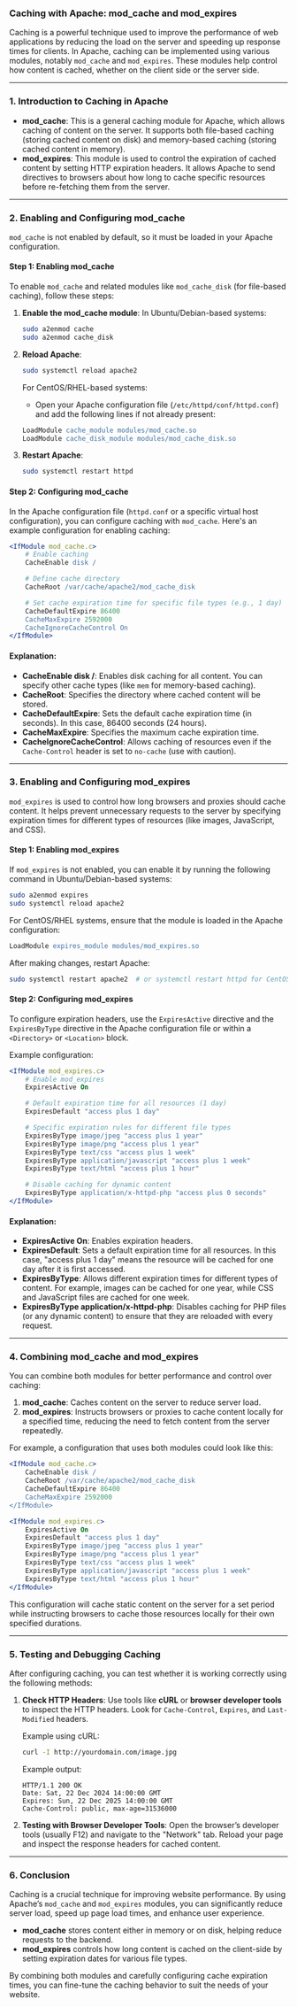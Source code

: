 ### **Caching with Apache: mod_cache and mod_expires**

Caching is a powerful technique used to improve the performance of web applications by reducing the load on the server and speeding up response times for clients. In Apache, caching can be implemented using various modules, notably `mod_cache` and `mod_expires`. These modules help control how content is cached, whether on the client side or the server side.

---

### **1. Introduction to Caching in Apache**

- **mod_cache**: This is a general caching module for Apache, which allows caching of content on the server. It supports both file-based caching (storing cached content on disk) and memory-based caching (storing cached content in memory).
- **mod_expires**: This module is used to control the expiration of cached content by setting HTTP expiration headers. It allows Apache to send directives to browsers about how long to cache specific resources before re-fetching them from the server.

---

### **2. Enabling and Configuring mod_cache**

`mod_cache` is not enabled by default, so it must be loaded in your Apache configuration.

#### **Step 1: Enabling mod_cache**

To enable `mod_cache` and related modules like `mod_cache_disk` (for file-based caching), follow these steps:

1. **Enable the mod_cache module**:
   In Ubuntu/Debian-based systems:
   ```bash
   sudo a2enmod cache
   sudo a2enmod cache_disk
   ```

2. **Reload Apache**:
   ```bash
   sudo systemctl reload apache2
   ```

   For CentOS/RHEL-based systems:
   - Open your Apache configuration file (`/etc/httpd/conf/httpd.conf`) and add the following lines if not already present:
   
   ```apache
   LoadModule cache_module modules/mod_cache.so
   LoadModule cache_disk_module modules/mod_cache_disk.so
   ```

3. **Restart Apache**:
   ```bash
   sudo systemctl restart httpd
   ```

#### **Step 2: Configuring mod_cache**

In the Apache configuration file (`httpd.conf` or a specific virtual host configuration), you can configure caching with `mod_cache`. Here's an example configuration for enabling caching:

```apache
<IfModule mod_cache.c>
    # Enable caching
    CacheEnable disk /

    # Define cache directory
    CacheRoot /var/cache/apache2/mod_cache_disk

    # Set cache expiration time for specific file types (e.g., 1 day)
    CacheDefaultExpire 86400
    CacheMaxExpire 2592000
    CacheIgnoreCacheControl On
</IfModule>
```

#### **Explanation**:
- **CacheEnable disk /**: Enables disk caching for all content. You can specify other cache types (like `mem` for memory-based caching).
- **CacheRoot**: Specifies the directory where cached content will be stored.
- **CacheDefaultExpire**: Sets the default cache expiration time (in seconds). In this case, 86400 seconds (24 hours).
- **CacheMaxExpire**: Specifies the maximum cache expiration time.
- **CacheIgnoreCacheControl**: Allows caching of resources even if the `Cache-Control` header is set to `no-cache` (use with caution).

---

### **3. Enabling and Configuring mod_expires**

`mod_expires` is used to control how long browsers and proxies should cache content. It helps prevent unnecessary requests to the server by specifying expiration times for different types of resources (like images, JavaScript, and CSS).

#### **Step 1: Enabling mod_expires**

If `mod_expires` is not enabled, you can enable it by running the following command in Ubuntu/Debian-based systems:

```bash
sudo a2enmod expires
sudo systemctl reload apache2
```

For CentOS/RHEL systems, ensure that the module is loaded in the Apache configuration:

```apache
LoadModule expires_module modules/mod_expires.so
```

After making changes, restart Apache:

```bash
sudo systemctl restart apache2  # or systemctl restart httpd for CentOS/RHEL
```

#### **Step 2: Configuring mod_expires**

To configure expiration headers, use the `ExpiresActive` directive and the `ExpiresByType` directive in the Apache configuration file or within a `<Directory>` or `<Location>` block.

Example configuration:

```apache
<IfModule mod_expires.c>
    # Enable mod_expires
    ExpiresActive On

    # Default expiration time for all resources (1 day)
    ExpiresDefault "access plus 1 day"

    # Specific expiration rules for different file types
    ExpiresByType image/jpeg "access plus 1 year"
    ExpiresByType image/png "access plus 1 year"
    ExpiresByType text/css "access plus 1 week"
    ExpiresByType application/javascript "access plus 1 week"
    ExpiresByType text/html "access plus 1 hour"

    # Disable caching for dynamic content
    ExpiresByType application/x-httpd-php "access plus 0 seconds"
</IfModule>
```

#### **Explanation**:
- **ExpiresActive On**: Enables expiration headers.
- **ExpiresDefault**: Sets a default expiration time for all resources. In this case, "access plus 1 day" means the resource will be cached for one day after it is first accessed.
- **ExpiresByType**: Allows different expiration times for different types of content. For example, images can be cached for one year, while CSS and JavaScript files are cached for one week.
- **ExpiresByType application/x-httpd-php**: Disables caching for PHP files (or any dynamic content) to ensure that they are reloaded with every request.

---

### **4. Combining mod_cache and mod_expires**

You can combine both modules for better performance and control over caching:

1. **mod_cache**: Caches content on the server to reduce server load.
2. **mod_expires**: Instructs browsers or proxies to cache content locally for a specified time, reducing the need to fetch content from the server repeatedly.

For example, a configuration that uses both modules could look like this:

```apache
<IfModule mod_cache.c>
    CacheEnable disk /
    CacheRoot /var/cache/apache2/mod_cache_disk
    CacheDefaultExpire 86400
    CacheMaxExpire 2592000
</IfModule>

<IfModule mod_expires.c>
    ExpiresActive On
    ExpiresDefault "access plus 1 day"
    ExpiresByType image/jpeg "access plus 1 year"
    ExpiresByType image/png "access plus 1 year"
    ExpiresByType text/css "access plus 1 week"
    ExpiresByType application/javascript "access plus 1 week"
    ExpiresByType text/html "access plus 1 hour"
</IfModule>
```

This configuration will cache static content on the server for a set period while instructing browsers to cache those resources locally for their own specified durations.

---

### **5. Testing and Debugging Caching**

After configuring caching, you can test whether it is working correctly using the following methods:

1. **Check HTTP Headers**:
   Use tools like **cURL** or **browser developer tools** to inspect the HTTP headers. Look for `Cache-Control`, `Expires`, and `Last-Modified` headers.

   Example using cURL:
   ```bash
   curl -I http://yourdomain.com/image.jpg
   ```

   Example output:
   ```text
   HTTP/1.1 200 OK
   Date: Sat, 22 Dec 2024 14:00:00 GMT
   Expires: Sun, 22 Dec 2025 14:00:00 GMT
   Cache-Control: public, max-age=31536000
   ```

2. **Testing with Browser Developer Tools**:
   Open the browser’s developer tools (usually F12) and navigate to the "Network" tab. Reload your page and inspect the response headers for cached content.

---

### **6. Conclusion**

Caching is a crucial technique for improving website performance. By using Apache’s `mod_cache` and `mod_expires` modules, you can significantly reduce server load, speed up page load times, and enhance user experience. 

- **mod_cache** stores content either in memory or on disk, helping reduce requests to the backend.
- **mod_expires** controls how long content is cached on the client-side by setting expiration dates for various file types.

By combining both modules and carefully configuring cache expiration times, you can fine-tune the caching behavior to suit the needs of your website.
